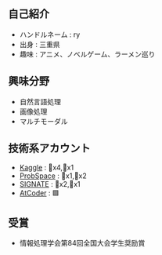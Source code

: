 ## 自己紹介
* ハンドルネーム : ry
* 出身 : 三重県
* 趣味 : アニメ、ノベルゲーム、ラーメン巡り
## 興味分野    
* 自然言語処理
* 画像処理
* マルチモーダル
## 技術系アカウント
* [Kaggle](https://www.kaggle.com/ryoya0902/competitions) : 🥈x4,🥉x1
* [ProbSpace](https://comp.probspace.com/users/ryoya/0) : 🥇x1,🥈x2
* [SIGNATE](https://signate.jp/users/57842) : 🥈x2,🥉x1
* [AtCoder](https://atcoder.jp/users/ryoya0902) : 🟩
## 受賞    
* 情報処理学会第84回全国大会学生奨励賞
